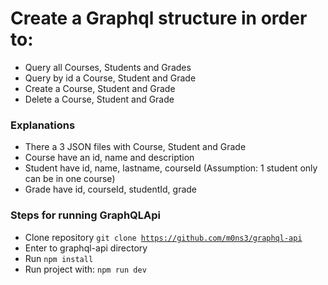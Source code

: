 # Create a Graphql structure in order to:

- Query all Courses, Students and Grades
- Query by id a Course, Student and Grade 
- Create a Course, Student and Grade
- Delete a Course, Student and Grade

### Explanations

- There a 3 JSON files with Course, Student and Grade
- Course have an id, name and description
- Student have id, name, lastname, courseId (Assumption: 1 student only can be in one course)
- Grade have id, courseId, studentId, grade

### Steps for running GraphQLApi
- Clone repository <code>git clone https://github.com/m0ns3/graphql-api </code>
- Enter to graphql-api directory
- Run <code>npm install</code>
- Run project with: <code>npm run dev</code>
